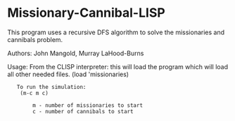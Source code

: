 # Missionary-Cannibal-LISP
This program uses a recursive DFS algorithm to solve the missionaries and cannibals problem.

Authors: John Mangold, Murray LaHood-Burns

Usage: From the CLISP interpreter:  this will load the program which will load all other needed files.
		(load 'missionaries)
		
	   To run the simulation:
		(m-c m c)
		
			m - number of missionaries to start
			c - number of cannibals to start
